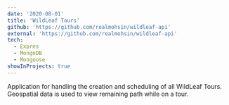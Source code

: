 ```yaml
---
date: '2020-08-01'
title: 'WildLeaf Tours'
github: 'https://github.com/realmohsin/wildleaf-api'
external: 'https://github.com/realmohsin/wildleaf-api'
tech:
  - Expres
  - MongoDB
  - Mongoose
showInProjects: true
---
```


Application for handling the creation and scheduling of all WildLeaf Tours. Geospatial data is used to view remaining path while on a tour.
